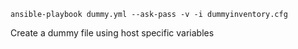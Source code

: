 ```
ansible-playbook dummy.yml --ask-pass -v -i dummyinventory.cfg
```
Create a dummy file using host specific variables
